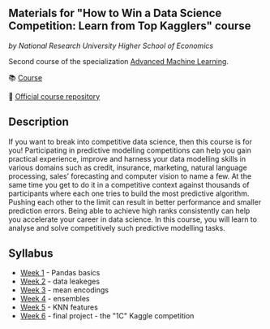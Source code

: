 ## Materials for "How to Win a Data Science Competition: Learn from Top Kagglers" course
*by National Research University Higher School of Economics*

Second course of the specialization [Advanced Machine Learning](https://www.coursera.org/specializations/aml?).

:books: [Course](https://www.coursera.org/learn/competitive-data-science/home/welcome)

:octopus: [Official course repository](https://github.com/hse-aml/competitive-data-science)

## Description
If you want to break into competitive data science, then this course is for you! Participating in predictive modelling competitions can help you gain practical experience, improve and harness your data modelling skills in various domains such as credit, insurance, marketing, natural language processing, sales’ forecasting and computer vision to name a few. At the same time you get to do it in a competitive context against thousands of participants where each one tries to build the most predictive algorithm. Pushing each other to the limit can result in better performance and smaller prediction errors. Being able to achieve high ranks consistently can help you accelerate your career in data science. In this course, you will learn to analyse and solve competitively such predictive modelling tasks. 

## Syllabus 
- [Week 1](week_1) - Pandas basics
- [Week 2](week_2) - data leakeges
- [Week 3](week_3) - mean encodings
- [Week 4](week_4) - ensembles
- [Week 5](week_5) - KNN features
- [Week 6](final_project) - final project - the "1C" Kaggle competition